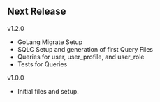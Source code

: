 Next Release
-

v1.2.0
* GoLang Migrate Setup
* SQLC Setup and generation of first Query Files 
* Queries for user, user_profile, and user_role 
* Tests for Queries

v1.0.0
* Initial files and setup.